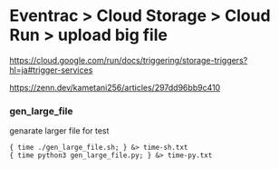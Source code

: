 # Eventrac > Cloud Storage > Cloud Run > upload big file

https://cloud.google.com/run/docs/triggering/storage-triggers?hl=ja#trigger-services

https://zenn.dev/kametani256/articles/297dd96bb9c410


### gen_large_file 

genarate larger file for test

```
{ time ./gen_large_file.sh; } &> time-sh.txt
{ time python3 gen_large_file.py; } &> time-py.txt
```


